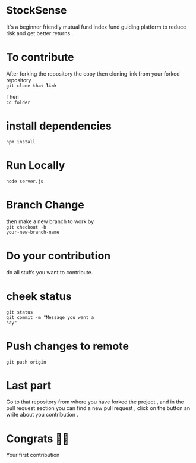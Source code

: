 # StockSense
It's a beginner friendly mutual fund index fund guiding platform to reduce risk and get better returns .

# To contribute
After forking the repository the copy then cloning link from your forked repository </br>
<code>git clone <b>that link</b></code>

Then</br> <code>cd folder</code>

# install  dependencies</br>
<code>npm install</code>

# Run Locally</br>
<code>node server.js</code>



# Branch Change
then make a  new branch to work by </br>
<code>git checkout -b your-new-branch-name</code>

# Do your contribution
do all stuffs you want to contribute.

# cheek status </br>
<code>git status</code>  </br>
<code>git commit -m "Message you want a say"</code>

# Push changes to remote </br>
<code>git push origin <add-your-branch-name></code>

# Last part 
Go to that repository from where you have forked the project , and in the pull request section you can find a new pull request , click on the button an write about you contribution .


# Congrats 🚀🚀

Your first contribution




